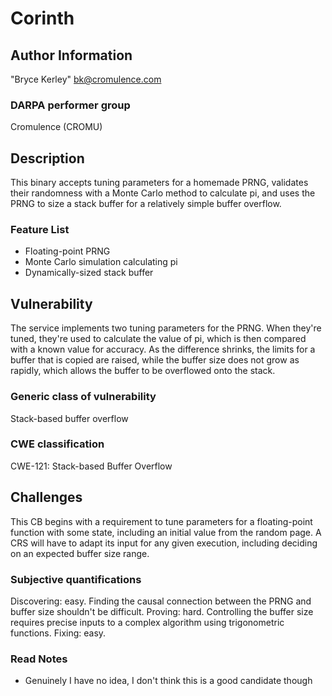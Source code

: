 # Corinth

## Author Information

"Bryce Kerley" <bk@cromulence.com>

### DARPA performer group
Cromulence (CROMU)

## Description

This binary accepts tuning parameters for a homemade PRNG, validates their
randomness with a Monte Carlo method to calculate pi, and uses the PRNG to
size a stack buffer for a relatively simple buffer overflow.

### Feature List

* Floating-point PRNG
* Monte Carlo simulation calculating pi
* Dynamically-sized stack buffer

## Vulnerability
The service implements two tuning parameters for the PRNG. When they're tuned,
they're used to calculate the value of pi, which is then compared with a known
value for accuracy. As the difference shrinks, the limits for a buffer that is
copied are raised, while the buffer size does not grow as rapidly, which allows
the buffer to be overflowed onto the stack.

### Generic class of vulnerability
Stack-based buffer overflow

### CWE classification
CWE-121: Stack-based Buffer Overflow

## Challenges

This CB begins with a requirement to tune parameters for a floating-point
function with some state, including an initial value from the random page. A
CRS will have to adapt its input for any given execution, including deciding on
an expected buffer size range.

### Subjective quantifications
Discovering: easy. Finding the causal connection between the PRNG and
buffer size shouldn't be difficult.
Proving: hard. Controlling the buffer size requires precise inputs to a
complex algorithm using trigonometric functions.
Fixing: easy.

### Read Notes

* Genuinely I have no idea, I don't think this is a good candidate though